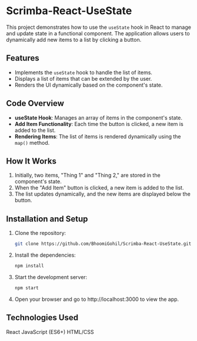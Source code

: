 # Scrimba-React-UseState

This project demonstrates how to use the `useState` hook in React to manage and update state in a functional component. The application allows users to dynamically add new items to a list by clicking a button.

## Features

- Implements the `useState` hook to handle the list of items.
- Displays a list of items that can be extended by the user.
- Renders the UI dynamically based on the component's state.

## Code Overview

- **useState Hook**: Manages an array of items in the component's state.
- **Add Item Functionality**: Each time the button is clicked, a new item is added to the list.
- **Rendering Items**: The list of items is rendered dynamically using the `map()` method.

## How It Works

1. Initially, two items, "Thing 1" and "Thing 2," are stored in the component's state.
2. When the "Add Item" button is clicked, a new item is added to the list.
3. The list updates dynamically, and the new items are displayed below the button.

## Installation and Setup

1. Clone the repository:

   ```bash
   git clone https://github.com/BhoomiGohil/Scrimba-React-UseState.git
   ```

2. Install the dependencies:

   ```bash
   npm install
   ```

3. Start the development server:

   ```bash
   npm start
   ```

4. Open your browser and go to http://localhost:3000 to view the app.

## Technologies Used

React
JavaScript (ES6+)
HTML/CSS
